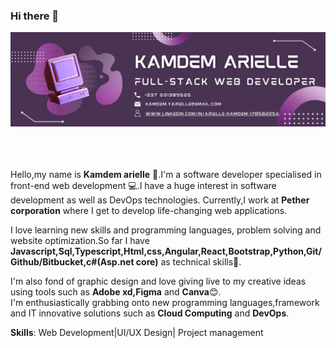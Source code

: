 ### Hi there 👋

<picture>
 <source media="(prefers-color-scheme: dark)" srcset="https://github.com/kamdem-arielle/kamdem-arielle/blob/d391d6776056607eee16678a99664a71b21dbec1/Purple%20Geometric%20Technology%20LinkedIn%20Banner.png?raw=true">
 <source media="(prefers-color-scheme: light)" srcset="https://github.com/kamdem-arielle/kamdem-arielle/blob/d391d6776056607eee16678a99664a71b21dbec1/Purple%20Geometric%20Technology%20LinkedIn%20Banner.png?raw=true">
 <img alt="YOUR-ALT-TEXT" src="https://github.com/kamdem-arielle/kamdem-arielle/blob/d391d6776056607eee16678a99664a71b21dbec1/Purple%20Geometric%20Technology%20LinkedIn%20Banner.png?raw=true">
</picture>

<br /><br /><br />
Hello,my name is **Kamdem arielle** 👩.I'm a software developer specialised in front-end web development 💻.I have a huge interest in software development as well as DevOps technologies.
Currently,I work at **Pether corporation** where I get to develop life-changing web applications.
<br />

I love learning new skills and programming languages, problem solving and website optimization.So far I have **Javascript,Sql,Typescript,Html,css,Angular,React,Bootstrap,Python,Git/Github/Bitbucket,c#(Asp.net core)** as technical skills💪.
<br />

I'm also fond of graphic design and love giving live to my creative ideas using tools such as **Adobe xd,Figma** and **Canva**😊.
<br />
I'm enthusiastically grabbing onto new programming languages,framework and IT innovative solutions such as **Cloud Computing** and **DevOps**.

**Skills**: Web Development|UI/UX Design| Project management




